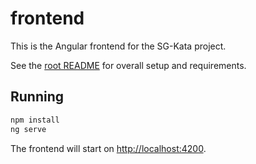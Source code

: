 # frontend

This is the Angular frontend for the SG-Kata project.

See the [root README](../README.md) for overall setup and requirements.

## Running

```sh
npm install
ng serve
```

The frontend will start on [http://localhost:4200](http://localhost:4200).